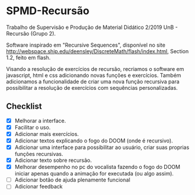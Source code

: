# SPMD-Recursão
Trabalho de Supervisão e Produção de Material Didático 2/2019 UnB - Recursão (Grupo 2).

Software inspirado em "Recursive Sequences", disponível no site http://webspace.ship.edu/deensley/DiscreteMath/flash/index.html, Section 1.2, feito em flash. 

Visando a resolução de exercícios de recursão, recriamos o software em javascript, html e css adicionando novas funções e exercícios. Também adicionamos a funcionalidade de criar uma nova função recursiva para possibilitar a resolução de exercícios com sequências personalizadas.

## Checklist
- [x] Melhorar a interface.
- [x] Facilitar o uso.
- [x] Adicionar mais exercícios.
- [x] Adicionar textos explicando o fogo do DOOM (onde é recursivo).
- [x] Adicionar uma interface para possibilitar ao usuário, criar suas proprias funções recursivas.
- [x] Adicionar texto sobre recursão.
- [x] Melhorar desempenho no pc do vocalista fazendo o fogo do DOOM iniciar apenas quando a animação for executada (ou algo assim).
- [ ] Adicionar botão de ajuda plenamente funcional
- [ ] Adicionar feedback
